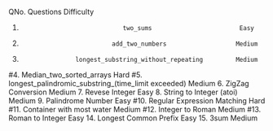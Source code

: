 QNo.                              Questions                     Difficulty

1.                                 two_sums                        Easy
2.                              add_two_numbers                   Medium
3.                    longest_substring_without_repeating         Medium
#4.                       Median_two_sorted_arrays                 Hard
#5.        longest_palindromic_substring_(time_limit exceeded)    Medium
6.                            ZigZag Conversion                   Medium
7.                              Revese Integer                     Easy
8.                          String to Integer (atoi)              Medium
9.                             Palindrome Number                   Easy
#10.                     Regular Expression Matching               Hard
#11.                        Container with most water             Medium
#12.                           Integer to Roman                   Medium
#13.                           Roman to Integer                    Easy
14.                          Longest Common Prefix                 Easy
15.                                 3sum                          Medium
